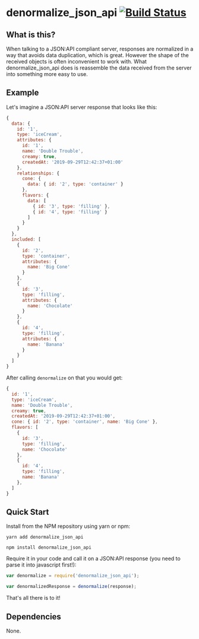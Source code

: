 # denormalize_json_api [![Build Status](https://travis-ci.org/tonyfg/denormalize_json_api.svg?branch=master)](https://travis-ci.org/tonyfg/denormalize_json_api)

## What is this?

When talking to a JSON:API compliant server, responses are normalized in a way that avoids data duplication, which is great. However the shape of the received objects is often inconvenient to work with.
What denormalize_json_api does is reassemble the data received from the server into something more easy to use.

## Example

Let's imagine a JSON:API server response that looks like this:

```js
{
  data: {
    id: '1',
    type: 'iceCream',
    attributes: {
      id: '1',
      name: 'Double Trouble',
      creamy: true,
      createdAt: '2019-09-29T12:42:37+01:00'
    },
    relationships: {
      cone: {
        data: { id: '2', type: 'container' }
      },
      flavors: {
        data: [
          { id: '3', type: 'filling' },
          { id: '4', type: 'filling' }
        ]
      }
    }
  },
  included: [
    {
      id: '2',
      type: 'container',
      attributes: {
        name: 'Big Cone'
      }
    },
    {
      id: '3',
      type: 'filling',
      attributes: {
        name: 'Chocolate'
      }
    },
    {
      id: '4',
      type: 'filling',
      attributes: {
        name: 'Banana'
      }
    }
  ]
}
```

After calling `denormalize` on that you would get:

```js
{
  id: '1',
  type: 'iceCream',
  name: 'Double Trouble',
  creamy: true,
  createdAt: '2019-09-29T12:42:37+01:00',
  cone: { id: '2', type: 'container', name: 'Big Cone' },
  flavors: [
    {
      id: '3',
      type: 'filling',
      name: 'Chocolate'
    },
    { 
      id: '4', 
      type: 'filling',
      name: 'Banana'
    },
  ]
}
```

## Quick Start

Install from the NPM repository using yarn or npm:

```shell
yarn add denormalize_json_api
```

```shell
npm install denormalize_json_api
```

Require it in your code and call it on a JSON:API response (you need to parse it into javascript first!):

```js
var denormalize = require('denormalize_json_api');

var denormalizedResponse = denormalize(response);
```

That's all there is to it!

## Dependencies

None.
